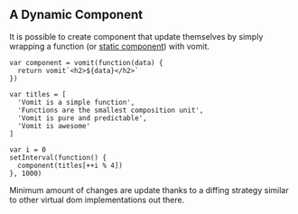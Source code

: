 ## A Dynamic Component

It is possible to create component that update themselves by simply wrapping a function (or [static component](/examples/simple)) with vomit.


```vomit
var component = vomit(function(data) {
  return vomit`<h2>${data}</h2>`
})

var titles = [
  'Vomit is a simple function',
  'Functions are the smallest composition unit',
  'Vomit is pure and predictable',
  'Vomit is awesome'
]

var i = 0
setInterval(function() {
  component(titles[++i % 4])
}, 1000)
```

Minimum amount of changes are update thanks to a diffing strategy similar to other virtual dom implementations out there.
